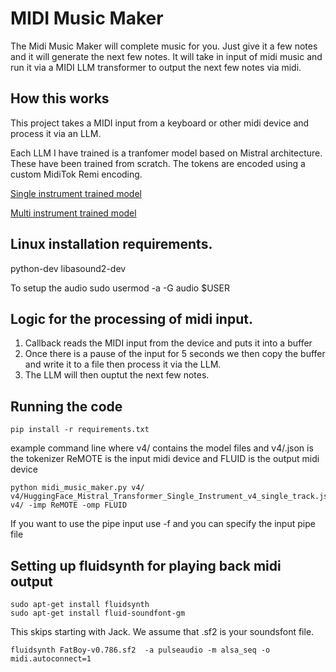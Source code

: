 # MIDI Music Maker

The Midi Music Maker will complete music for you. Just give it a few notes and it will generate the next few notes. 
It will take in input of midi music and run it via a MIDI LLM transformer to output the next few notes via midi.

## How this works

This project takes a MIDI input from a keyboard or other midi device and process it via an LLM. 

Each LLM I have trained is a tranfomer model based on Mistral architecture. These have been trained from scratch. 
The tokens are encoded using a custom MidiTok Remi encoding. 

[Single instrument trained model](https://huggingface.co/adricl/midi_single_instrument_mistral_transformer)

[Multi instrument trained model](https://huggingface.co/adricl/music_transformer_playground)


## Linux installation requirements.
python-dev
libasound2-dev

To setup the audio
sudo usermod -a -G audio $USER

## Logic for the processing of midi input.

1. Callback reads the MIDI input from the device and puts it into a buffer
2. Once there is a pause of the input for 5 seconds we then copy the buffer and write it to a file then process it via the LLM.
3. The LLM will then ouptut the next few notes.

## Running the code
````
pip install -r requirements.txt
````

example command line where v4/ contains the model files and v4/.json is the tokenizer ReMOTE is the input midi device and FLUID is the output midi device
````
python midi_music_maker.py v4/ v4/HuggingFace_Mistral_Transformer_Single_Instrument_v4_single_track.json v4/ -imp ReMOTE -omp FLUID
````
If you want to use the pipe input use -f and you can specify the input pipe file


## Setting up fluidsynth for playing back midi output
````
sudo apt-get install fluidsynth
sudo apt-get install fluid-soundfont-gm
````
This skips starting with Jack. We assume that .sf2 is your soundsfont file.

````
fluidsynth FatBoy-v0.786.sf2  -a pulseaudio -m alsa_seq -o midi.autoconnect=1
````